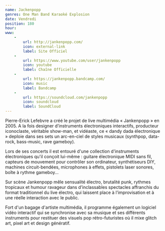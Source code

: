 ```yaml
---
name: Jackenpopp
genres: One Man Band Karaoké Explosion
date: Vendredi
position: 180
hour:
www:
    -
        url: http://jankenpopp.com/
        icon: external-link
        label: Site Officiel
    -
        url: https://www.youtube.com/user/jankenpopp
        icon: youtube
        label: Chaîne Officielle
    -
        url: https://jankenpopp.bandcamp.com/
        icon: music
        label: Bandcamp
    -
        url: https://soundcloud.com/jankenpopp
        icon: soundcloud
        label: SoundCloud
---
```

Pierre-Erick Lefebvre a créé le projet de live multimédia « Jankenpopp » en 2005. A la fois designer d’instruments électroniques interactifs, producteur iconoclaste, véritable show-man, et vidéaste, ce « dandy dada électronique » deploie dans ses sets un arc-en-ciel de styles musicaux (synthpop, data-rock, bass-music, rave gameboy).

Lors de ses concerts il est entouré d'une collection d'instruments électroniques qu'il conçoit lui-même : guitare électronique MIDI sans fil, capteurs de mouvement pour contrôler son ordinateur, synthétiseurs DIY, machines circuit-bendées, microphones à effets, pistolets laser sonores, boîte à rythme gameboy...

Sur scène Jankenpopp mêle sensualité électro, brutalité punk, rythmes tropicaux et humour ravageur dans d’inclassables spectacles affranchis du format traditionnel du live électro, qui laissent place à l’improvisation et à une réelle interaction avec le public.

Fort d'un bagage d'artiste multimédia, il programme également un logiciel vidéo interactif qui se synchronise avec sa musique et ses différents instruments pour restituer des visuels pop rétro-futuristes où il mixe glitch art, pixel art et design génératif.
